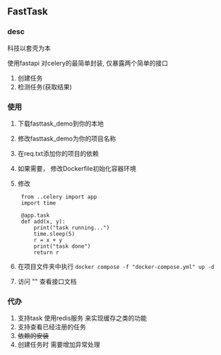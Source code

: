 ## FastTask

### desc
  科技以套壳为本
  
  使用fastapi 对celery的最简单封装, 仅暴露两个简单的接口
  1. 创建任务
  2. 检测任务(获取结果)

### 使用

1. 下载fasttask_demo到你的本地
2. 修改fasttask_demo为你的项目名称
3. 在req.txt添加你的项目的依赖
4. 如果需要， 修改Dockerfile初始化容器环境 
5. 修改
   ```
    from ..celery import app
    import time

    @app.task
    def add(x, y):
        print("task running...")
        time.sleep(5)
        r = x + y
        print("task done")
        return r 
   ```
6. 在项目文件夹中执行
   ```docker compose -f "docker-compose.yml" up -d ```

7. 访问 "" 查看接口文档

### 代办
1. 支持task 使用redis服务 来实现缓存之类的功能
2. 支持查看已经注册的任务
3. ~~依赖的安装~~
4. 创建任务时 需要增加异常处理